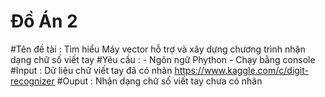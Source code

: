 # Đồ Án 2 

#Tên đề tài : Tìm hiểu Máy vector hỗ trợ và xây dựng chương trình nhận dạng chữ số viết tay
#Yêu cầu : - Ngôn ngữ Phython
          - Chạy bằng console	
#Input : Dữ liệu chữ viết tay đã có nhãn https://www.kaggle.com/c/digit-recognizer
#Ouput : Nhận dạng chữ số viết tay chưa có nhãn
